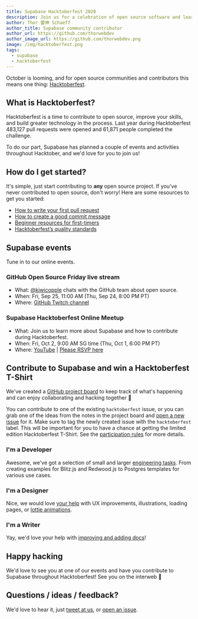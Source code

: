 ```yaml
---
title: Supabase Hacktoberfest 2020
description: Join us for a celebration of open source software and learn how to contribute to Supabase.
author: Thor 雷神 Schaeff
author_title: Supabase community contributor
author_url: https://github.com/thorwebdev
author_image_url: https://github.com/thorwebdev.png
image: /img/hacktoberfest.png
tags:
  - supabase
  - hacktoberfest
---
```


October is looming, and for open source communities and contributors this means one thing: [Hacktoberfest](https://hacktoberfest.digitalocean.com/).

<!--truncate-->

## What is Hacktoberfest?

Hacktoberfest is a time to contribute to open source, improve your skills, and build greater technology in the process. Last year during Hacktoberfest 483,127 pull requests were opened and 61,871 people completed the challenge.

To do our part, Supabase has planned a couple of events and activities throughout Hacktober, and we'd love for you to join us!

## How do I get started?

It's simple, just start contributing to **any** open source project. If you've never contributed to open source, don't worry! Here are some resources to get you started:

- [How to write your first pull request](https://pages.news.digitalocean.com/n/Y0VKC0qX000hY0236IE0qDn)
- [How to create a good commit message](https://pages.news.digitalocean.com/n/wIYDXKVE600000nr20h3r0C)
- [Beginner resources for first-timers](https://pages.news.digitalocean.com/n/kE2b60X00B003IVhYn0cK0D)
- [Hacktoberfest’s quality standards](https://hacktoberfest.digitalocean.com/details/#quality)

## Supabase events

Tune in to our online events.

### GitHub Open Source Friday live stream

- What: [@kiwicopple](https://github.com/kiwicopple) chats with the GitHub team about open source.
- When: Fri, Sep 25, 11:00 AM (Thu, Sep 24, 8:00 PM PT)
- Where: [GitHub Twitch channel](https://www.twitch.tv/github)

### Supabase Hacktoberfest Online Meetup

- What: Join us to learn more about Supabase and how to contribute during Hacktoberfest.
- When: Fri, Oct 2, 9:00 AM SG time (Thu, Oct 1, 6:00 PM PT)
- Where: [YouTube](https://youtu.be/3_xRLTjvEiE) | [Please RSVP here](https://organize.mlh.io/participants/events/4291-hacktoberfest-supabase-meetup)

## Contribute to Supabase and win a Hacktoberfest T-Shirt

We've created a [GitHub project board](https://github.com/orgs/supabase/projects/5) to keep track of what's happening and can enjoy collaborating and hacking together 🥳

You can contribute to one of the existing `hacktoberfest` issue, or you can grab one of the ideas from the notes in the project board and [open a new issue](https://github.com/supabase/supabase/issues/new/choose) for it. Make sure to tag the newly created issue with the `hacktoberfest` label. This will be important for you to have a chance at getting the limited edition Hacktoberfest T-Shirt. See the [participation rules](https://hacktoberfest.digitalocean.com/details/#rules) for more details.

### I'm a Developer

Awesome, we've got a selection of small and larger [engineering tasks](https://github.com/orgs/supabase/projects/5#column-10773067). From creating examples for Blitz.js and Redwood.js to Postgres templates for various use cases.

### I'm a Designer

Nice, we would love [your help](https://github.com/orgs/supabase/projects/5#column-10773073) with UX improvements, illustrations, loading pages, or [lottie animations](https://lottiefiles.com/).

### I'm a Writer

Yay, we'd love your help with [improving and adding docs](https://github.com/orgs/supabase/projects/5#column-10773075)!

## Happy hacking

We'd love to see you at one of our events and have you contribute to Supabase throughout Hacktoberfest! See you on the interweb 🙂

## Questions / ideas / feedback?

We'd love to hear it, just [tweet at us](https://twitter.com/supabase_io), or [open an issue](https://github.com/supabase/supabase/issues/new/choose).
